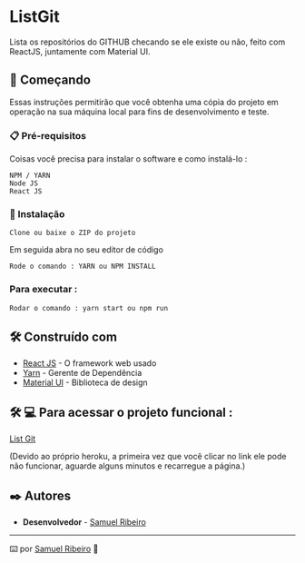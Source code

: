 # ListGit

Lista os repositórios do GITHUB checando se ele existe ou não, feito com ReactJS, juntamente com Material UI.


## 🚀 Começando

Essas instruções permitirão que você obtenha uma cópia do projeto em operação na sua máquina local para fins de desenvolvimento e teste.

### 📋 Pré-requisitos

Coisas você precisa para instalar o software e como instalá-lo :

```
NPM / YARN
Node JS
React JS
```

### 🔧 Instalação

```
Clone ou baixe o ZIP do projeto
```
Em seguida abra no seu editor de código
```
Rode o comando : YARN ou NPM INSTALL
```
### Para executar :
```
Rodar o comando : yarn start ou npm run
```

## 🛠️ Construído com


* [React JS](https://pt-br.reactjs.org/) - O framework web usado
* [Yarn](https://yarnpkg.com/) - Gerente de Dependência
* [Material UI](https://material-ui.com/pt/) - Biblioteca de design


## 🛠 💻 Para acessar o projeto funcional :
<p>

[List Git](https://list-git-nova-tendencia.herokuapp.com/) 

<p>

(Devido ao próprio heroku, a primeira vez que você clicar no link ele pode não funcionar, aguarde alguns minutos e recarregue a página.)


## ✒️ Autores


* **Desenvolvedor** - [Samuel Ribeiro](https://github.com/samuelrrs)

---
⌨️ por [Samuel Ribeiro](https://github.com/samuelrrs) 🚀